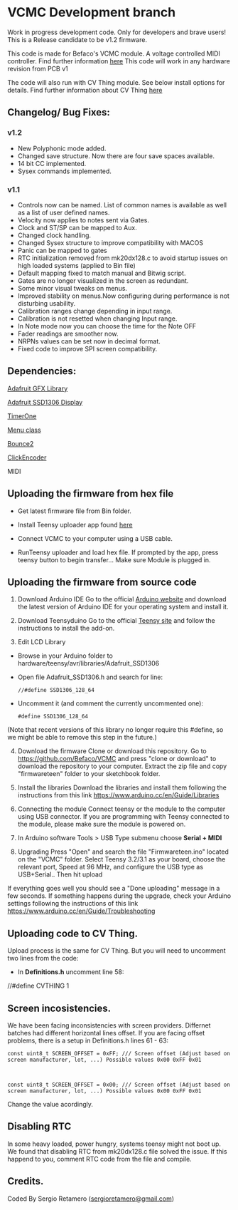 # VCMC Development branch
Work in progress development code. Only for developers and brave users!
This is a Release candidate to be v1.2 firmware.

This code is made for Befaco's VCMC module. A voltage controlled MIDI controller.
Find further information [here](https://www.befaco.org/vcmc-2/)
This code will work in any hardware revision from PCB v1

The code will also run with CV Thing module. See below install options for details. Find further information about CV Thing [here](https://www.befaco.org/CV_thing/)

## Changelog/ Bug Fixes:

### v1.2
- New Polyphonic mode added.
- Changed save structure. Now there are four save spaces available.
- 14 bit CC implemented.
- Sysex commands implemented. 

### v1.1
- Controls now can be named. List of common names is available as well as a list of user defined names.
- Velocity now applies to notes sent via Gates.
- Clock and ST/SP can be mapped to Aux.
- Changed clock handling.
- Changed Sysex structure to improve compatibility with MACOS 
- Panic can be mapped to gates
- RTC initialization removed from mk20dx128.c to avoid startup issues on high loaded systems (applied to Bin file)
- Default mapping fixed to match manual and Bitwig script.
- Gates are no longer visualized in the screen as redundant.
- Some minor visual tweaks on menus.
- Improved stability on menus.Now configuring during performance is not disturbing usability.
- Calibration ranges change depending in input range.
- Calibration is not resetted when changing Input range.
- In Note mode now you can choose the time for the Note OFF
- Fader readings are smoother now.
- NRPNs  values can be set now in decimal format.
- Fixed code to improve SPI screen compatibility.


## Dependencies:

[Adafruit GFX Library](https://github.com/adafruit/Adafruit-GFX-Library)

[Adafruit SSD1306 Display](https://github.com/adafruit/Adafruit_SSD1306)

[TimerOne](http://playground.arduino.cc/Code/Timer1)

[Menu class](https://forum.arduino.cc/index.php?topic=353045.0)

[Bounce2](https://github.com/thomasfredericks/Bounce2)

[ClickEncoder](https://github.com/0xPIT/encoder)


MIDI


## Uploading the firmware from hex file

- Get latest firmware file from Bin folder.

- Install Teensy uploader app found [here](https://www.pjrc.com/teensy/loader.html)

- Connect VCMC to your computer using a USB cable.

- RunTeensy uploader and load hex file. If prompted by the app, press teensy button to begin transfer... Make sure Module is plugged in.

## Uploading the firmware from source code

1. Download Arduino IDE
Go to the official [Arduino website](https://www.arduino.cc/en/Main/Software) and download the latest version of Arduino IDE for your operating system and install it.

2. Download Teensyduino
Go to the official [Teensy site](https://www.pjrc.com/teensy/teensyduino.html) and follow the instructions to install the add-on.

3. Edit LCD Library

  * Browse in your Arduino folder to hardware/teensy/avr/libraries/Adafruit_SSD1306

  * Open file Adafruit_SSD1306.h and search for line:

    `//#define SSD1306_128_64`

  * Uncomment it (and comment the currently uncommented one):

    `#define SSD1306_128_64`

  (Note that recent versions of this library no longer require this #define, so we might be able to remove this step in the future.)

4. Download the firmware 
  Clone or download this repository. Go to https://github.com/Befaco/VCMC and press "clone or download" to download the repository to your computer. Extract the zip file and copy "firmwareteen" folder to your sketchbook folder. 

5. Install the libraries
  Download the libraries and install them following the instructions from this link https://www.arduino.cc/en/Guide/Libraries

6. Connecting the module
  Connect teensy or the module to the computer using USB connector.  If you are programming with Teensy connected to the module, please make sure the module is powered on. 

7. In  Arduino software Tools > USB Type submenu  choose **Serial + MIDI**

8. Upgrading
  Press "Open" and search the file "Firmwareteen.ino" located on the "VCMC" folder. 
  Select Teensy 3.2/3.1 as your board, choose the relevant port, Speed at 96 MHz, and configure the USB type as USB+Serial.. Then hit upload

If everything goes well you should see a "Done uploading" message in a few seconds. If something happens during the upgrade, check your Arduino settings following the instructions of this link https://www.arduino.cc/en/Guide/Troubleshooting

## Uploading code to CV Thing.
Upload process is the same for CV Thing. But you will need to uncomment two lines from the code:

- In **Definitions.h** uncomment line 58:

//#define CVTHING 1

## Screen incosistencies.

We have been facing inconsistencies with screen providers. Differnet batches had different horizontal lines offset. 
If you are facing offset problems, there is a setup in Definitions.h lines 61 - 63:


	const uint8_t SCREEN_OFFSET = 0xFF; /// Screen offset (Adjust based on screen manufacturer, lot, ...) Possible values 0x00 0xFF 0x01



	const uint8_t SCREEN_OFFSET = 0x00; /// Screen offset (Adjust based on screen manufacturer, lot, ...) Possible values 0x00 0xFF 0x01



Change the value acordingly.

## Disabling RTC
In some heavy loaded, power hungry, systems teensy might not boot up. 
We found that disabling RTC from mk20dx128.c file solved the issue. If this happend to you, comment RTC code from the file and compile.

## Credits.

Coded By Sergio Retamero (sergioretamero@gmail.com)



